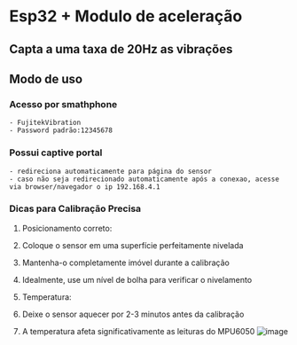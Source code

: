 # Esp32 + Modulo de aceleração
## Capta a uma taxa de 20Hz as vibrações 


## Modo de uso

### Acesso por smathphone

	- FujitekVibration
	- Password padrão:12345678
 
### Possui captive portal

	- redireciona automaticamente para página do sensor
	- caso não seja redirecionado automaticamente após a conexao, acesse via browser/navegador o ip 192.168.4.1


### Dicas para Calibração Precisa
1.	Posicionamento correto:
2. 	Coloque o sensor em uma superfície perfeitamente nivelada
3.	Mantenha-o completamente imóvel durante a calibração
4.	Idealmente, use um nível de bolha para verificar o nivelamento

1.	Temperatura:
2.	Deixe o sensor aquecer por 2-3 minutos antes da calibração
3.	A temperatura afeta significativamente as leituras do MPU6050
![image](https://github.com/user-attachments/assets/bd69502c-390f-446e-a35d-89692f14a362)
